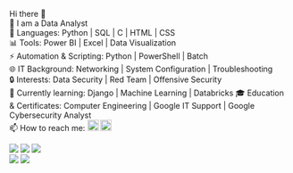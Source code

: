 Hi there 👋  
💼 I am a Data Analyst  
💬 Languages: Python | SQL | C | HTML | CSS  
📊 Tools: Power BI | Excel | Data Visualization  
⚡ Automation & Scripting: Python | PowerShell | Batch  
🌐 IT Background: Networking | System Configuration | Troubleshooting  
🔒 Interests: Data Security | Red Team | Offensive Security  
🌱 Currently learning: Django | Machine Learning | Databricks 
🎓 Education & Certificates: Computer Engineering | Google IT Support | Google Cybersecurity Analyst  
📫 How to reach me: 
<a href="https://www.linkedin.com/in/gabrielalexanndre/" target="_blank"><img width="20" height="20" src="https://github.com/user-attachments/assets/100e8378-d16f-4082-88e8-1bf65ffe933c" /></a>
<a href="mailto:gabrielalexandre@proton.me"><img width="20" height="20" src="https://github.com/user-attachments/assets/8c35c26e-0735-41fb-9b5d-28457574b4b1" /></a>

![](https://github-profile-summary-cards.vercel.app/api/cards/profile-details?username=gmalexandre&theme=github_dark) ![](https://github-profile-summary-cards.vercel.app/api/cards/repos-per-language?username=gmalexandre&theme=github_dark)  ![](https://github-profile-summary-cards.vercel.app/api/cards/most-commit-language?username=gmalexandre&theme=github_dark)  
![](https://github-profile-summary-cards.vercel.app/api/cards/stats?username=gmalexandre&theme=github_dark)  ![](https://github-profile-summary-cards.vercel.app/api/cards/productive-time?username=gmalexandre&theme=github_dark)


